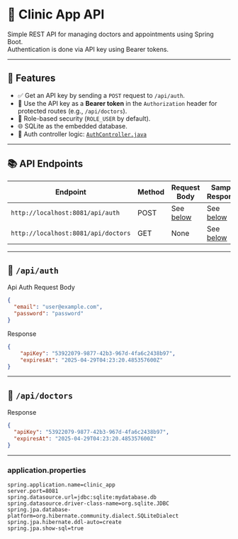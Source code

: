 
# 🏥 Clinic App API

Simple REST API for managing doctors and appointments using Spring Boot.  
Authentication is done via API key using Bearer tokens.

---

## 🔐 Features

- ✅ Get an API key by sending a `POST` request to `/api/auth`.
- 🔐 Use the API key as a **Bearer token** in the `Authorization` header for protected routes (e.g., `/api/doctors`).
- 🔑 Role-based security (`ROLE_USER` by default).
- 🌐 SQLite as the embedded database.
- 📄 Auth controller logic: [`AuthController.java`](https://github.com/zawhtutwin/appointments-api/blob/master/src/main/java/com/clinic/app/controllers/apis/AuthController.java)

---
## 📚 API Endpoints

| Endpoint | Method | Request Body | Sample Response |
|----------|--------|--------------|-----------------|
| `http://localhost:8081/api/auth` | POST | See  [below](#api-auth-request-body)| See [below](#api-auth-response-body) |
| `http://localhost:8081/api/doctors` | GET | None | See [below](#api-doctors-response) |

---

## 🔹 `/api/auth` 

 <a name="api-auth-request-body"></a> Api Auth Request Body
```json
{
  "email": "user@example.com",
  "password": "password"
}

```
<a name="api-auth-response-body"></a> Response
```json
{
    "apiKey": "53922079-9877-42b3-967d-4fa6c2438b97",
    "expiresAt": "2025-04-29T04:23:20.485357600Z"
}
```


---

## 🔹 `/api/doctors`  
<a name="api-doctors-response"></a>Response
```json
{
  "apiKey": "53922079-9877-42b3-967d-4fa6c2438b97",
  "expiresAt": "2025-04-29T04:23:20.485357600Z"
}
```
---

### application.properties

```properties
spring.application.name=clinic_app
server.port=8081
spring.datasource.url=jdbc:sqlite:mydatabase.db
spring.datasource.driver-class-name=org.sqlite.JDBC
spring.jpa.database-platform=org.hibernate.community.dialect.SQLiteDialect
spring.jpa.hibernate.ddl-auto=create
spring.jpa.show-sql=true
```
